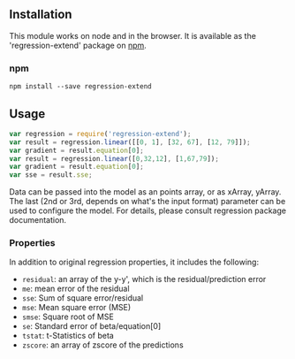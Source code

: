 ## Installation
This module works on node and in the browser. It is available as the 'regression-extend' package on [npm](https://www.npmjs.com/package/regression-extend).

### npm

```
npm install --save regression-extend
```

## Usage

```javascript
var regression = require('regression-extend');
var result = regression.linear([[0, 1], [32, 67], [12, 79]]);
var gradient = result.equation[0];
var result = regression.linear([0,32,12], [1,67,79]);
var gradient = result.equation[0];
var sse = result.sse;
```

Data can be passed into the model as an points array, or as xArray, yArray. The last (2nd or 3rd, depends on what's the input format) parameter can be used to configure the model. 
For details, please consult regression package documentation.


### Properties
In addition to original regression properties, it includes the following: 

- `residual`: an array of the y-y', which is the residual/prediction error
- `me`: mean error of the residual 
- `sse`: Sum of square error/residual
- `mse`: Mean square error (MSE)
- `smse`: Square root of MSE 
- `se`: Standard error of beta/equation[0] 
- `tstat`: t-Statistics of beta
- `zscore`: an array of zscore of the predictions

